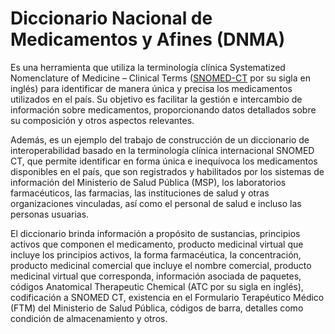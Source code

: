 # Diccionario Nacional de Medicamentos y Afines (DNMA)
Es una herramienta que utiliza la terminología clínica Systematized Nomenclature of Medicine – Clinical Terms ([SNOMED-CT](https://www.gub.uy/agencia-gobierno-electronico-sociedad-informacion-conocimiento/node/346) por su sigla en inglés) para identificar de manera única y precisa los medicamentos utilizados en el país. Su objetivo es facilitar la gestión e intercambio de información sobre medicamentos, proporcionando datos detallados sobre su composición y otros aspectos relevantes.

Además, es un ejemplo del trabajo de construcción de un diccionario de interoperabilidad basado en la terminología clínica internacional SNOMED CT, que permite identificar en forma única e inequívoca los medicamentos disponibles en el país, que son registrados y habilitados por los sistemas de información del Ministerio de Salud Pública (MSP), los laboratorios farmacéuticos, las farmacias, las instituciones de salud y otras organizaciones vinculadas, así como el personal de salud e incluso las personas usuarias.

El diccionario brinda información a propósito de sustancias, principios activos que componen el medicamento, producto medicinal virtual que incluye los principios activos, la forma farmacéutica, la concentración, producto medicinal comercial que incluye el nombre comercial, producto medicinal virtual que corresponda, información asociada de paquetes, códigos Anatomical Therapeutic Chemical (ATC por su sigla en inglés), codificación a SNOMED CT, existencia en el Formulario Terapéutico Médico (FTM) del Ministerio de Salud Pública, códigos de barra, detalles como condición de almacenamiento y otros.

